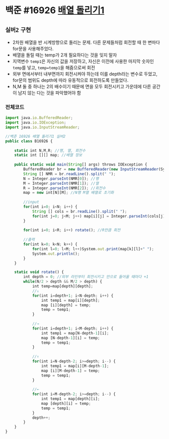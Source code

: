 # 백준 #16926 [배열 돌리기1](https://www.acmicpc.net/problem/16926)
`실버2` `구현`
---
- 2차원 배열을 반 시계방향으로 돌리는 문제. 다른 문제들처럼 회전할 때 한 변마다 for문을 사용해주었다.
- 배열을 돌릴 때는 temp가 2개 필요하다는 것을 잊지 말자
- 지역변수 `temp1`은 자신의 값을 저장하고, 자신은 이전에 사용한 마지막 숫자인 `temp`를 넣고, `temp=temp1`을 해줌으로써 회전
- 외부 면에서부터 내부면까지 회전시켜야 하는데 이를 depth라는 변수로 두었고, for문의 범위도 depth에 따라 유동적으로 회전하도록 만들었다.
- N,M 둘 중 하나는 2의 배수이기 때문에 면을 모두 회전시키고 가운데에 다른 공간이 남지 않는 다는 것을 파악했어야 함

### 전체코드
```jsx
import java.io.BufferedReader;
import java.io.IOException;
import java.io.InputStreamReader;

//백준 16926 배열 돌리기1 실버2
public class B16926 {
	
	static int N,M,R; //행, 열, 회전수
	static int [][] map; //배열 정보
	
	public static void main(String[] args) throws IOException {
		BufferedReader br = new BufferedReader(new InputStreamReader(System.in));
		String [] NMR = br.readLine().split(" ");
		N = Integer.parseInt(NMR[0]); //행
		M = Integer.parseInt(NMR[1]); //열
		R = Integer.parseInt(NMR[2]); //회전수
		map = new int[N][M]; //N행 M열 배열로 초기화
		
		//input
		for(int i=0; i<N; i++) {
			String [] cols = br.readLine().split(" ");
			for(int j=0; j<M; j++) map[i][j] = Integer.parseInt(cols[j]);
		}
		
		for(int i=0; i<R; i++) rotate(); //R만큼 회전
		
		//출력
		for(int k=0; k<N; k++) {
			for(int l=0; l<M; l++)System.out.print(map[k][l]+" ");
			System.out.println();
		}
	}

	static void rotate() {
		int depth = 0; //외부 라인부터 회전시키고 안으로 들어올 때마다 +1
		while(N/2 > depth && M/2 > depth) {
			int temp=map[depth][depth];
			//↓
			for(int i=depth+1; i<N-depth; i++) {
				int temp1 = map[i][depth];
				map [i][depth] = temp;
				temp = temp1;
			}
		
			//→
			for(int i=depth+1; i<M-depth; i++) {
				int temp1 = map[N-depth-1][i];
				map [N-depth-1][i] = temp;
				temp = temp1;
			}
			
			//↑
			for(int i=N-depth-2; i>=depth; i--) {
				int temp1 = map[i][M-depth-1];
				map [i][M-depth-1] = temp;
				temp = temp1;
			}
			
			//←
			for(int i=M-depth-2; i>=depth; i--) {
				int temp1 = map[depth][i];
				map [depth][i] = temp;
				temp = temp1;
			}
			depth++;
		}
	}
}

```
